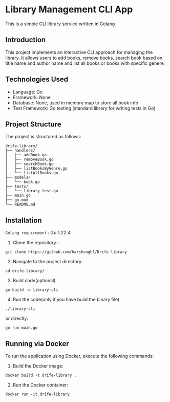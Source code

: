 # Library Management CLI App

This is a simple CLI library service written in Golang

## Introduction

This project implements an interactive CLI approach for managing the library. It allows users to add books, remove books, search book based on title name and author name and list all books or books with specific genere.

## Technologies Used

- Language: Go
- Framework: None
- Database: None, used in memory map to store all book info
- Test Framework: Go testing (standard library for writing tests in Go)


## Project Structure
The project is structured as follows:

```
drife-library/
├── handlers/
│   ├── addBook.go
│   ├── removeBook.go
│   ├── searchBook.go
│   ├── listBooksByGenre.go
│   └── listAllBooks.go
├── models/
│   └── book.go
├── tests/
│   └── library_test.go
├── main.go
├── go.mod
└── README.md

```

## Installation

`Golang requirement` : Go 1.22.4
1. Clone the repository :

```
git clone https://github.com/harshsngh1/Drife-library 
```

2. Navigate to the project directory:

```
cd drife-library/
```

3. Build code(optional)

```
go build -o library-cli
```
4. Run the code(only if you have build the binary file)
```
./library-cli
```
or directly:
```
go run main.go
```

## Running via Docker

To run the application using Docker, execute the following commands:

1. Build the Docker image:

```
docker build -t drife-library .
```

2. Run the Docker container:

```
docker run -it drife-library
```
